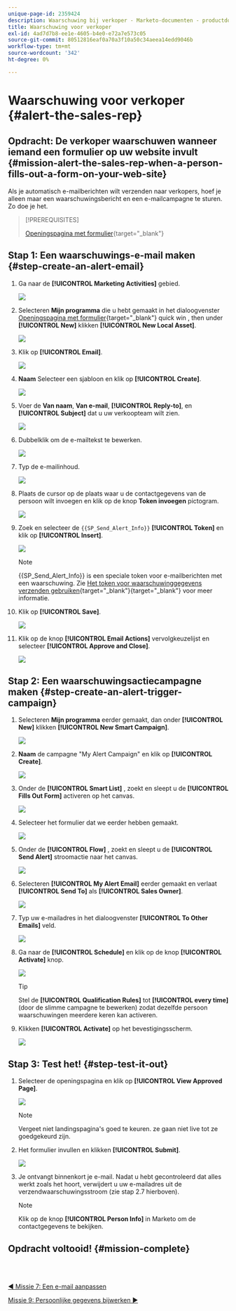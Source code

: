 ```yaml
---
unique-page-id: 2359424
description: Waarschuwing bij verkoper - Marketo-documenten - productdocumentatie
title: Waarschuwing voor verkoper
exl-id: 4ad7d7b8-ee1e-4605-b4e0-e72a7e573c05
source-git-commit: 80512816eaf0a70a3f10a50c34aeea14edd9046b
workflow-type: tm+mt
source-wordcount: '342'
ht-degree: 0%

---
```


# Waarschuwing voor verkoper {#alert-the-sales-rep}

## Opdracht: De verkoper waarschuwen wanneer iemand een formulier op uw website invult {#mission-alert-the-sales-rep-when-a-person-fills-out-a-form-on-your-web-site}

Als je automatisch e-mailberichten wilt verzenden naar verkopers, hoef je alleen maar een waarschuwingsbericht en een e-mailcampagne te sturen. Zo doe je het.

>[!PREREQUISITES]
>
>[Openingspagina met formulier](/help/marketo/getting-started/quick-wins/landing-page-with-a-form.md){target="_blank"}

## Stap 1: Een waarschuwings-e-mail maken {#step-create-an-alert-email}

1. Ga naar de **[!UICONTROL Marketing Activities]** gebied.

   ![](assets/alert-the-sales-rep-1.png)

1. Selecteren **Mijn programma** die u hebt gemaakt in het dialoogvenster [Openingspagina met formulier](/help/marketo/getting-started/quick-wins/landing-page-with-a-form.md){target="_blank"} quick win , then under **[!UICONTROL New]** klikken **[!UICONTROL New Local Asset]**.

   ![](assets/alert-the-sales-rep-2.png)

1. Klik op **[!UICONTROL Email]**.

   ![](assets/alert-the-sales-rep-3.png)

1. **Naam** Selecteer een sjabloon en klik op **[!UICONTROL Create]**.

   ![](assets/alert-the-sales-rep-4.png)

1. Voer de **Van naam**, **Van e-mail**, **[!UICONTROL Reply-to]**, en **[!UICONTROL Subject]** dat u uw verkoopteam wilt zien.

   ![](assets/alert-the-sales-rep-5.png)

1. Dubbelklik om de e-mailtekst te bewerken.

   ![](assets/alert-the-sales-rep-6.png)

1. Typ de e-mailinhoud.

   ![](assets/alert-the-sales-rep-7.png)

1. Plaats de cursor op de plaats waar u de contactgegevens van de persoon wilt invoegen en klik op de knop **Token invoegen** pictogram.

   ![](assets/alert-the-sales-rep-8.png)

1. Zoek en selecteer de `{{SP_Send_Alert_Info}}` **[!UICONTROL Token]** en klik op **[!UICONTROL Insert]**.

   ![](assets/alert-the-sales-rep-9.png)

   >[!NOTE]
   >
   >{{SP_Send_Alert_Info}} is een speciale token voor e-mailberichten met een waarschuwing. Zie [Het token voor waarschuwinggegevens verzenden gebruiken](/help/marketo/product-docs/email-marketing/general/using-tokens/use-the-send-alert-info-token.md){target="_blank"}{target="_blank"} voor meer informatie.

1. Klik op **[!UICONTROL Save]**.

   ![](assets/alert-the-sales-rep-10.png)

1. Klik op de knop **[!UICONTROL Email Actions]** vervolgkeuzelijst en selecteer **[!UICONTROL Approve and Close]**.

   ![](assets/alert-the-sales-rep-11.png)

## Stap 2: Een waarschuwingsactiecampagne maken {#step-create-an-alert-trigger-campaign}

1. Selecteren **Mijn programma** eerder gemaakt, dan onder **[!UICONTROL New]** klikken **[!UICONTROL New Smart Campaign]**.

   ![](assets/alert-the-sales-rep-12.png)

1. **Naam** de campagne &quot;My Alert Campaign&quot; en klik op **[!UICONTROL Create]**.

   ![](assets/alert-the-sales-rep-13.png)

1. Onder de **[!UICONTROL Smart List]** , zoekt en sleept u de **[!UICONTROL Fills Out Form]** activeren op het canvas.

   ![](assets/alert-the-sales-rep-14.png)

1. Selecteer het formulier dat we eerder hebben gemaakt.

   ![](assets/alert-the-sales-rep-15.png)

1. Onder de **[!UICONTROL Flow]** , zoekt en sleept u de **[!UICONTROL Send Alert]** stroomactie naar het canvas.

   ![](assets/alert-the-sales-rep-16.png)

1. Selecteren **[!UICONTROL My Alert Email]** eerder gemaakt en verlaat **[!UICONTROL Send To]** als **[!UICONTROL Sales Owner]**.

   ![](assets/alert-the-sales-rep-17.png)

1. Typ uw e-mailadres in het dialoogvenster **[!UICONTROL To Other Emails]** veld.

   ![](assets/alert-the-sales-rep-18.png)

1. Ga naar de **[!UICONTROL Schedule]** en klik op de knop **[!UICONTROL Activate]** knop.

   ![](assets/alert-the-sales-rep-19.png)

   >[!TIP]
   >
   >Stel de **[!UICONTROL Qualification Rules]** tot **[!UICONTROL every time]** (door de slimme campagne te bewerken) zodat dezelfde persoon waarschuwingen meerdere keren kan activeren.

1. Klikken **[!UICONTROL Activate]** op het bevestigingsscherm.

   ![](assets/alert-the-sales-rep-20.png)

## Stap 3: Test het! {#step-test-it-out}

1. Selecteer de openingspagina en klik op **[!UICONTROL View Approved Page]**.

   ![](assets/alert-the-sales-21.png)

   >[!NOTE]
   >
   >Vergeet niet landingspagina&#39;s goed te keuren. ze gaan niet live tot ze goedgekeurd zijn.

1. Het formulier invullen en klikken **[!UICONTROL Submit]**.

   ![](assets/alert-the-sales-22.png)

1. Je ontvangt binnenkort je e-mail. Nadat u hebt gecontroleerd dat alles werkt zoals het hoort, verwijdert u uw e-mailadres uit de verzendwaarschuwingsstroom (zie stap 2.7 hierboven).

   >[!NOTE]
   >
   >Klik op de knop **[!UICONTROL Person Info]** in Marketo om de contactgegevens te bekijken.

## Opdracht voltooid! {#mission-complete}

<br> 

[◄ Missie 7: Een e-mail aanpassen](/help/marketo/getting-started/quick-wins/personalize-an-email.md)

[Missie 9: Persoonlijke gegevens bijwerken ►](/help/marketo/getting-started/quick-wins/update-person-data.md)
